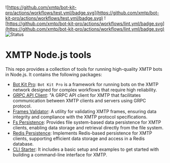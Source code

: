 ![https://github.com/xmtp/bot-kit-pro/actions/workflows/test.yml/badge.svg](https://github.com/xmtp/bot-kit-pro/actions/workflows/test.yml/badge.svg) ![https://github.com/xmtp/bot-kit-pro/actions/workflows/lint.yml/badge.svg](https://github.com/xmtp/bot-kit-pro/actions/workflows/lint.yml/badge.svg) ![Status](https://img.shields.io/badge/Project_status-Alpha-orange)

# XMTP Node.js tools

This repo provides a collection of tools for running high-quality XMTP bots in Node.js. It contains the following packages:

- [Bot Kit Pro](./packages/bot-kit-pro/README.md): `Bot Kit Pro` is a framework for running bots on the XMTP network designed for complex workflows that require high reliability.
- [GRPC API Client](./packages/grpc-api-client/README.md): "A GRPC API client for XMTP that facilitates communication between XMTP clients and servers using GRPC protocol.
- [Frames Validator](./packages/frames-validator/README.md): A utility for validating XMTP frames, ensuring data integrity and compliance with the XMTP protocol specifications.
- [Fs Persistence](./packages/fs-persistence/README.md): Provides file system-based data persistence for XMTP clients, enabling data storage and retrieval directly from the file system.
- [Redis Persistence](./packages/redis-persistence/README.md): Implements Redis-based persistence for XMTP clients, supporting efficient data storage and access in a Redis database.
- [CLI Starter](./packages/cli-starter/README.md): It includes a basic setup and examples to get started with building a command-line interface for XMTP.
